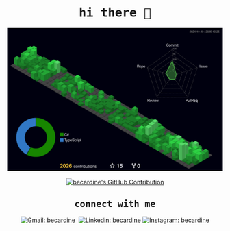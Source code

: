 <div align = "center">
<h1>
    <samp>
        hi there 🤙
    </samp>
</h1>

<p align="center">

![Status](./profile-3d-contrib/profile-night-green.svg)

    
  <a href="https://github.com/becardine">
    <img src="https://github-profile-summary-cards.vercel.app/api/cards/profile-details?username=becardine&theme=radical" alt="becardine's GitHub Contribution"/>
  </a>
</p>

<h2 align = "center">
    <samp>
        connect with me
    </samp>
</h2>

    
[![Gmail: becardine](https://img.shields.io/badge/-gmail-red?style=for-the-badge&logo=Gmail&logoColor=white&link=mailto:becardiine@gmail.com)](mailto:becardiine@gmail.com)&nbsp;
[![Linkedin: becardine](https://img.shields.io/badge/-linkedin-blue?style=for-the-badge&logo=Linkedin&logoColor=white&link=https://www.linkedin.com/in/becardine)](https://www.linkedin.com/in/becardine)
[![Instagram: becardine](https://img.shields.io/badge/-instagram-fe4164?style=for-the-badge&logo=Instagram&logoColor=white&link=https://www.instagram.com/becardine)](https://www.instagram.com/becardine)

</div>
